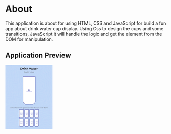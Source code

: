 # About

This application is about for using HTML, CSS and JavaScript for build a fun app about drink water cup display. Using Css to design the cups and some transitions, JavaScript it will handle the logic and get the element from the DOM for manipulation.

## Application Preview

![gifPreview](assets/drink-water.gif)